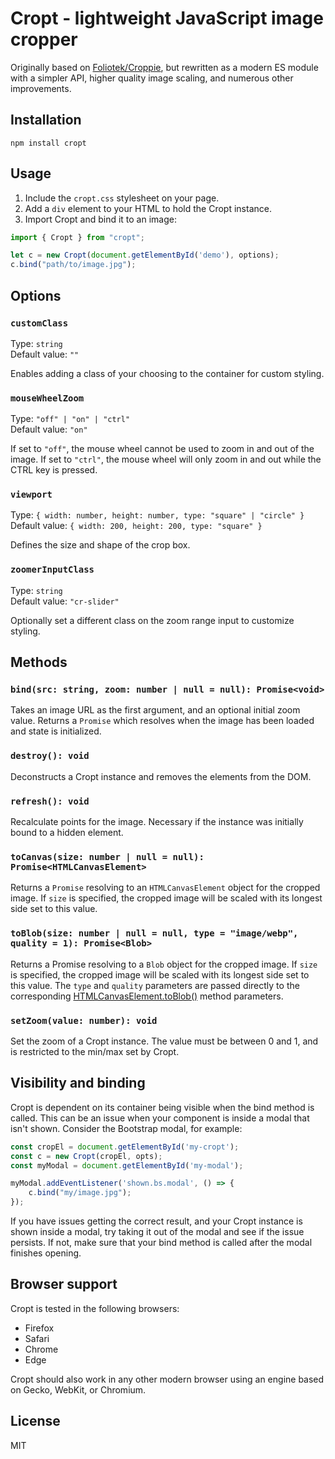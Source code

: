# Cropt - lightweight JavaScript image cropper

Originally based on [Foliotek/Croppie](https://github.com/Foliotek/Croppie), but rewritten as a modern ES module with a simpler API, higher quality image scaling, and numerous other improvements.

## Installation

```
npm install cropt
```

## Usage

1. Include the `cropt.css` stylesheet on your page.
2. Add a `div` element to your HTML to hold the Cropt instance.
3. Import Cropt and bind it to an image:

```javascript
import { Cropt } from "cropt";

let c = new Cropt(document.getElementById('demo'), options);
c.bind("path/to/image.jpg");
```

## Options

### `customClass`

Type: `string`  
Default value: `""`

Enables adding a class of your choosing to the container for custom styling.

### `mouseWheelZoom`

Type: `"off" | "on" | "ctrl"`  
Default value: `"on"`

If set to `"off"`, the mouse wheel cannot be used to zoom in and out of the image. If set to `"ctrl"`, the mouse wheel will only zoom in and out while the CTRL key is pressed.

### `viewport`

Type: `{ width: number, height: number, type: "square" | "circle" }`  
Default value: `{ width: 200, height: 200, type: "square" }`

Defines the size and shape of the crop box.

### `zoomerInputClass`

Type: `string`  
Default value: `"cr-slider"`

Optionally set a different class on the zoom range input to customize styling.

## Methods

### `bind(src: string, zoom: number | null = null): Promise<void>`

Takes an image URL as the first argument, and an optional initial zoom value. Returns a `Promise` which resolves when the image has been loaded and state is initialized.

### `destroy(): void`

Deconstructs a Cropt instance and removes the elements from the DOM.

### `refresh(): void`

Recalculate points for the image. Necessary if the instance was initially bound to a hidden element.

### `toCanvas(size: number | null = null): Promise<HTMLCanvasElement>`

Returns a `Promise` resolving to an `HTMLCanvasElement` object for the cropped image. If `size` is specified, the cropped image will be scaled with its longest side set to this value.

### `toBlob(size: number | null = null, type = "image/webp", quality = 1): Promise<Blob>`

Returns a Promise resolving to a `Blob` object for the cropped image. If `size` is specified, the cropped image will be scaled with its longest side set to this value. The `type` and `quality` parameters are passed directly to the corresponding [HTMLCanvasElement.toBlob()](https://developer.mozilla.org/en-US/docs/Web/API/HTMLCanvasElement/toBlob) method parameters.

### `setZoom(value: number): void`

Set the zoom of a Cropt instance. The value must be between 0 and 1, and is restricted to the min/max set by Cropt.

## Visibility and binding

Cropt is dependent on its container being visible when the bind method is called. This can be an issue when your component is inside a modal that isn't shown. Consider the Bootstrap modal, for example:

```javascript
const cropEl = document.getElementById('my-cropt');
const c = new Cropt(cropEl, opts);
const myModal = document.getElementById('my-modal');

myModal.addEventListener('shown.bs.modal', () => {
    c.bind("my/image.jpg");
});
```

If you have issues getting the correct result, and your Cropt instance is shown inside a modal, try taking it out of the modal and see if the issue persists. If not, make sure that your bind method is called after the modal finishes opening.

## Browser support

Cropt is tested in the following browsers:

* Firefox
* Safari
* Chrome
* Edge

Cropt should also work in any other modern browser using an engine based on Gecko, WebKit, or Chromium.

## License

MIT
